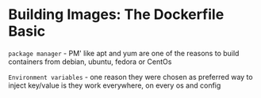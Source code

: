 # Building Images: The Dockerfile Basic

`package manager` - PM' like apt and yum are one of the reasons to build containers from debian, ubuntu, fedora or CentOs

`Environment variables` - one reason they were chosen as preferred way to inject key/value is they work everywhere, on every os and config

